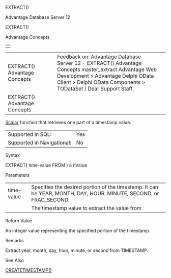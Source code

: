 EXTRACT()




Advantage Database Server 12  

EXTRACT()

Advantage Concepts

|  |
| --- |
|  |

|  |  |  |  |  |
| --- | --- | --- | --- | --- |
| EXTRACT()  Advantage Concepts |  |  | Feedback on: Advantage Database Server 12 - EXTRACT() Advantage Concepts master\_extract Advantage Web Development > Advantage Delphi OData Client > Delphi OData Components > TODataSet / Dear Support Staff, |  |
| EXTRACT()  Advantage Concepts |  |  |  |  |

[Scalar](master_supported_scalar_functions.htm) function that retrieves one part of a timestamp value.

|  |  |
| --- | --- |
| Supported in SQL: | Yes |
| Supported in Navigational: | No |

Syntax

EXTRACT( time-value FROM <timestamp> ) à nValue

Parameters

|  |  |
| --- | --- |
| time-value | Specifies the desired portion of the timestamp. It can be YEAR, MONTH, DAY, HOUR, MINUTE, SECOND, or FRAC\_SECOND. |
| <timestamp> | The timestamp value to extract the value from. |

Return Value

An integer value representing the specified portion of the timestamp.

Remarks

Extract year, month, day, hour, minute, or second from TIMESTAMP.

See Also

[CREATETIMESTAMP()](master_createtimestamp.htm)